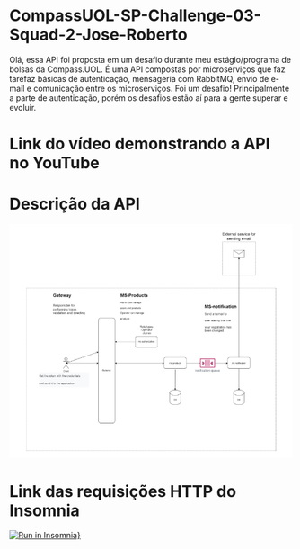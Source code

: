 # CompassUOL-SP-Challenge-03-Squad-2-Jose-Roberto


Olá, essa API foi proposta em um desafio durante meu estágio/programa de bolsas da Compass.UOL.
É uma API compostas por microserviços que faz tarefaz básicas de autenticação, mensageria com 
RabbitMQ, envio de e-mail e comunicação entre os microserviços.
Foi um desafio!
Principalmente a parte de autenticação, porém os desafios estão aí para a gente superar e evoluir.

# Link do vídeo demonstrando a API no YouTube



# Descrição da API
<img src="description_api.png">


# Link das requisições HTTP do Insomnia
[![Run in Insomnia}](https://insomnia.rest/images/run.svg)](https://insomnia.rest/run/?label=API%20Ecommerce%20MS&uri=https%3A%2F%2Fraw.githubusercontent.com%2Frobertojunior28%2FCompassUOL-SP-Challenge-03-Squad-2-Team-Soul-Society%2Fdevelope%2FInsomnia_http.json)
